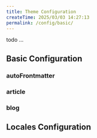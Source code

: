 ```yaml
---
title: Theme Configuration
createTime: 2025/03/03 14:27:13
permalink: /config/basic/
---
```


todo ...

## Basic Configuration

### autoFrontmatter

### article

### blog

## Locales Configuration
